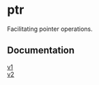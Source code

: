 # ptr
 Facilitating pointer operations.
 
## Documentation
[v1](https://pkg.go.dev/github.com/Siiir/ptr)  
[v2](https://pkg.go.dev/github.com/Siiir/ptr/v2)  
